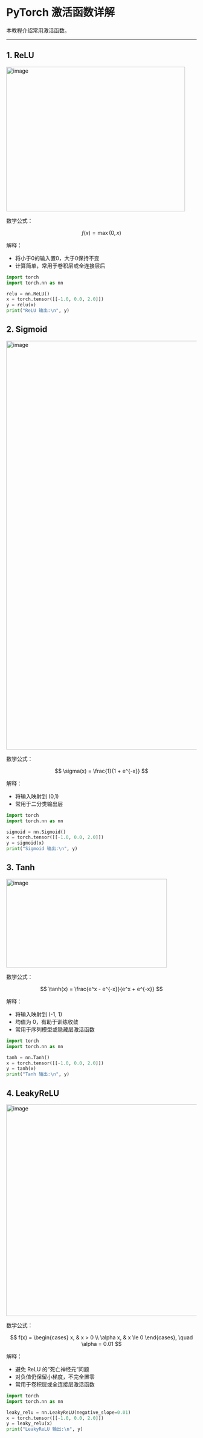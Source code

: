 # PyTorch 激活函数详解

本教程介绍常用激活函数。

---

## 1. ReLU
<img width="473" height="382" alt="image" src="https://github.com/user-attachments/assets/79bf9f4a-fcce-4a9c-bc84-d69f787c2eee" />

数学公式：

$$
f(x) = \max(0, x)
$$

解释：

- 将小于0的输入置0，大于0保持不变  
- 计算简单，常用于卷积层或全连接层后

```python
import torch
import torch.nn as nn

relu = nn.ReLU()
x = torch.tensor([[-1.0, 0.0, 2.0]])
y = relu(x)
print("ReLU 输出:\n", y)
```

## 2. Sigmoid

<img width="1920" height="1080" alt="image" src="https://github.com/user-attachments/assets/606014d0-e40a-4c21-a18f-8824ac3a86ea" />

数学公式：

$$
\sigma(x) = \frac{1}{1 + e^{-x}}
$$

解释：

- 将输入映射到 (0,1)  
- 常用于二分类输出层

```python
import torch
import torch.nn as nn

sigmoid = nn.Sigmoid()
x = torch.tensor([[-1.0, 0.0, 2.0]])
y = sigmoid(x)
print("Sigmoid 输出:\n", y)
```
## 3. Tanh
<img width="425" height="234" alt="image" src="https://github.com/user-attachments/assets/0a34c0d6-9627-4a65-a04e-82690727ee00" />

数学公式：

$$
\tanh(x) = \frac{e^x - e^{-x}}{e^x + e^{-x}}
$$

解释：

- 将输入映射到 (-1, 1)  
- 均值为 0，有助于训练收敛  
- 常用于序列模型或隐藏层激活函数

```python
import torch
import torch.nn as nn

tanh = nn.Tanh()
x = torch.tensor([[-1.0, 0.0, 2.0]])
y = tanh(x)
print("Tanh 输出:\n", y)
```
## 4. LeakyReLU
<img width="683" height="559" alt="image" src="https://github.com/user-attachments/assets/1c91f705-c38d-4025-9cbd-d6ebf25da8a0" />

数学公式：

$$
f(x) = 
\begin{cases} 
x, & x > 0 \\
\alpha x, & x \le 0
\end{cases}, \quad \alpha = 0.01
$$

解释：

- 避免 ReLU 的“死亡神经元”问题  
- 对负值仍保留小梯度，不完全置零  
- 常用于卷积层或全连接层激活函数

```python
import torch
import torch.nn as nn

leaky_relu = nn.LeakyReLU(negative_slope=0.01)
x = torch.tensor([[-1.0, 0.0, 2.0]])
y = leaky_relu(x)
print("LeakyReLU 输出:\n", y)
